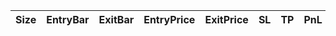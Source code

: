 | Size   | EntryBar   | ExitBar   | EntryPrice   | ExitPrice   | SL   | TP   | PnL   | Commission   | ReturnPct   | EntryTime   | ExitTime   | Duration   | Tag   |
|--------|------------|-----------|--------------|-------------|------|------|-------|--------------|-------------|-------------|------------|------------|-------|